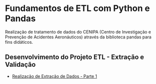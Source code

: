 # Fundamentos de ETL com Python e Pandas
Realização de tratamento de dados do CENIPA (Centro de Investigação e Prevenção de Acidentes Aeronáuticos) através da biblioteca pandas para fins didáticos.

## Desenvolvimento do Projeto ETL - Extração e Validação

* [Realização de Extração de Dados - Parte 1](https://github.com/Edivaldo16/projeto_etl/blob/main/Desenvolvimento_do_Projeto_ETL/Extração_de_Dados/Projeto_ETL.ipynb)
